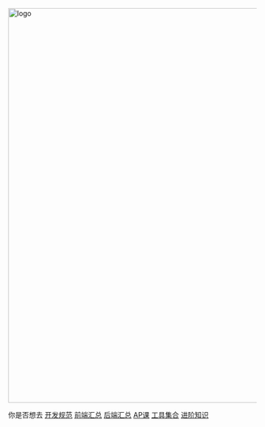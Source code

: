 <img src='img/404.jpg' width="800" alt="logo">

你是否想去 [开发规范](/standard/) [前端汇总](/web/) [后端汇总](/coding/) [AP课](/ap/) [工具集合](/tool/) [进阶知识](/advance/)
